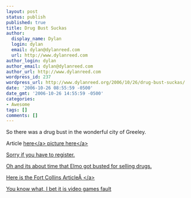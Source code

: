 ```yaml
---
layout: post
status: publish
published: true
title: Drug Bust Suckas
author:
  display_name: Dylan
  login: dylan
  email: dylan@dylanreed.com
  url: http://www.dylanreed.com
author_login: dylan
author_email: dylan@dylanreed.com
author_url: http://www.dylanreed.com
wordpress_id: 237
wordpress_url: http://www.dylanreed.org/2006/10/26/drug-bust-suckas/
date: '2006-10-26 08:55:59 -0500'
date_gmt: '2006-10-26 14:55:59 -0500'
categories:
- Awesome
tags: []
comments: []
---
```

<p>So there was a drug bust in the wonderful city of Greeley.</p>
<p>Article <a href="http:&#47;&#47;www.greeleytrib.com&#47;article&#47;20061026&#47;NEWS&#47;110260165">here<&#47;a> picture <a href="http:&#47;&#47;www.greeleytrib.com&#47;apps&#47;pbcsi.dll&#47;bilde?Site=GR&Date=20061026&Category=NEWS&ArtNo=110260165&Ref=AR&MaxW=550&title=1">here<&#47;a></p>
<p>Sorry if you have to register.</p>
<p>Oh and its about time that Elmo got busted for selling drugs.</p>
<p>Here is the Fort Collins <a href="http:&#47;&#47;www.coloradoan.com&#47;apps&#47;pbcs.dll&#47;article?AID=200661025029">Article&Acirc;&nbsp;<&#47;a></p>
<p>You know what, I bet it is video games fault</p>
